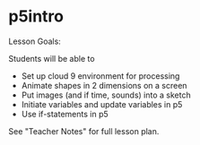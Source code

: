 # p5intro
Lesson Goals:

Students will be able to

- Set up cloud 9 environment for processing
- Animate shapes in 2 dimensions on a screen
- Put images (and if time, sounds) into a sketch
- Initiate variables and update variables in p5
- Use if-statements in p5

See "Teacher Notes" for full lesson plan.
